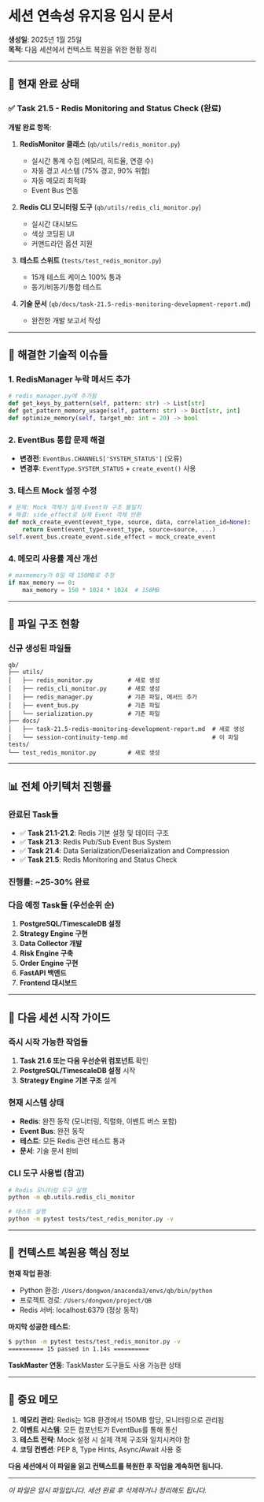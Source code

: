 # 세션 연속성 유지용 임시 문서

**생성일**: 2025년 1월 25일  
**목적**: 다음 세션에서 컨텍스트 복원을 위한 현황 정리

---

## 🎯 현재 완료 상태

### ✅ Task 21.5 - Redis Monitoring and Status Check (완료)

**개발 완료 항목**:
1. **RedisMonitor 클래스** (`qb/utils/redis_monitor.py`)
   - 실시간 통계 수집 (메모리, 히트율, 연결 수)
   - 자동 경고 시스템 (75% 경고, 90% 위험)
   - 자동 메모리 최적화
   - Event Bus 연동

2. **Redis CLI 모니터링 도구** (`qb/utils/redis_cli_monitor.py`)
   - 실시간 대시보드
   - 색상 코딩된 UI
   - 커맨드라인 옵션 지원

3. **테스트 스위트** (`tests/test_redis_monitor.py`)
   - 15개 테스트 케이스 100% 통과
   - 동기/비동기/통합 테스트

4. **기술 문서** (`qb/docs/task-21.5-redis-monitoring-development-report.md`)
   - 완전한 개발 보고서 작성

---

## 🔧 해결한 기술적 이슈들

### 1. RedisManager 누락 메서드 추가
```python
# redis_manager.py에 추가됨
def get_keys_by_pattern(self, pattern: str) -> List[str]
def get_pattern_memory_usage(self, pattern: str) -> Dict[str, int]  
def optimize_memory(self, target_mb: int = 20) -> bool
```

### 2. EventBus 통합 문제 해결
- **변경전**: `EventBus.CHANNELS['SYSTEM_STATUS']` (오류)
- **변경후**: `EventType.SYSTEM_STATUS` + `create_event()` 사용

### 3. 테스트 Mock 설정 수정
```python
# 문제: Mock 객체가 실제 Event와 구조 불일치
# 해결: side_effect로 실제 Event 객체 반환
def mock_create_event(event_type, source, data, correlation_id=None):
    return Event(event_type=event_type, source=source, ...)
self.event_bus.create_event.side_effect = mock_create_event
```

### 4. 메모리 사용률 계산 개선
```python
# maxmemory가 0일 때 150MB로 추정
if max_memory == 0:
    max_memory = 150 * 1024 * 1024  # 150MB
```

---

## 📁 파일 구조 현황

### 신규 생성된 파일들
```
qb/
├── utils/
│   ├── redis_monitor.py          # 새로 생성
│   ├── redis_cli_monitor.py      # 새로 생성
│   ├── redis_manager.py          # 기존 파일, 메서드 추가
│   ├── event_bus.py              # 기존 파일
│   └── serialization.py          # 기존 파일
├── docs/
│   ├── task-21.5-redis-monitoring-development-report.md  # 새로 생성
│   └── session-continuity-temp.md                        # 이 파일
tests/
└── test_redis_monitor.py         # 새로 생성
```

---

## 📊 전체 아키텍처 진행률

### 완료된 Task들
- ✅ **Task 21.1-21.2**: Redis 기본 설정 및 데이터 구조
- ✅ **Task 21.3**: Redis Pub/Sub Event Bus System  
- ✅ **Task 21.4**: Data Serialization/Deserialization and Compression
- ✅ **Task 21.5**: Redis Monitoring and Status Check

### 진행률: ~25-30% 완료

### 다음 예정 Task들 (우선순위 순)
1. **PostgreSQL/TimescaleDB 설정**
2. **Strategy Engine 구현**
3. **Data Collector 개발** 
4. **Risk Engine 구축**
5. **Order Engine 구현**
6. **FastAPI 백엔드**
7. **Frontend 대시보드**

---

## 🚀 다음 세션 시작 가이드

### 즉시 시작 가능한 작업들
1. **Task 21.6 또는 다음 우선순위 컴포넌트** 확인
2. **PostgreSQL/TimescaleDB 설정** 시작
3. **Strategy Engine 기본 구조** 설계

### 현재 시스템 상태
- **Redis**: 완전 동작 (모니터링, 직렬화, 이벤트 버스 포함)
- **Event Bus**: 완전 동작
- **테스트**: 모든 Redis 관련 테스트 통과
- **문서**: 기술 문서 완비

### CLI 도구 사용법 (참고)
```bash
# Redis 모니터링 도구 실행
python -m qb.utils.redis_cli_monitor

# 테스트 실행
python -m pytest tests/test_redis_monitor.py -v
```

---

## 🔄 컨텍스트 복원용 핵심 정보

**현재 작업 환경**:
- Python 환경: `/Users/dongwon/anaconda3/envs/qb/bin/python`
- 프로젝트 경로: `/Users/dongwon/project/QB`
- Redis 서버: localhost:6379 (정상 동작)

**마지막 성공한 테스트**:
```bash
$ python -m pytest tests/test_redis_monitor.py -v
========== 15 passed in 1.14s ==========
```

**TaskMaster 연동**: TaskMaster 도구들도 사용 가능한 상태

---

## 📝 중요 메모

1. **메모리 관리**: Redis는 1GB 환경에서 150MB 할당, 모니터링으로 관리됨
2. **이벤트 시스템**: 모든 컴포넌트가 EventBus를 통해 통신
3. **테스트 전략**: Mock 설정 시 실제 객체 구조와 일치시켜야 함
4. **코딩 컨벤션**: PEP 8, Type Hints, Async/Await 사용 중

**다음 세션에서 이 파일을 읽고 컨텍스트를 복원한 후 작업을 계속하면 됩니다.**

---

*이 파일은 임시 파일입니다. 세션 완료 후 삭제하거나 정리해도 됩니다.*